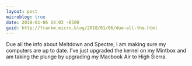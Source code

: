 ```yaml
---
layout: post
microblog: true
date: 2018-01-06 14:03 -0500
guid: http://frankm.micro.blog/2018/01/06/due-all-the.html
---
```

Due all the info about Meltdown and Spectre, I am making sure my computers are up to date. I've just upgraded the kernel on my Mintbox and am taking the plunge by upgrading my Macbook Air to High Sierra. 
